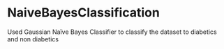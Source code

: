 # NaiveBayesClassification
Used Gaussian Naïve Bayes Classifier to classify the dataset to diabetics and non diabetics 
